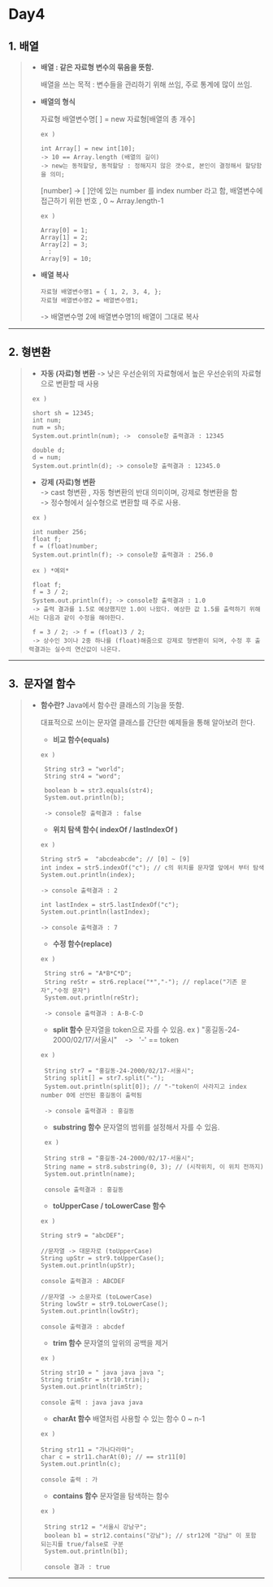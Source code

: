 Day4
====
1.&nbsp;배열
------
>  - **배열 : 같은 자료형 변수의 묶음을 뜻함.**   
>  
>     배열을 쓰는 목적 : 변수들을 관리하기 위해 쓰임, 주로 통계에 많이 쓰임.   
>  - **배열의 형식**
>
>    자료형 배열변수명[ ] = new 자료형[배열의 총 개수]    
>    
>    ```   
>    ex )   
>    
>    int Array[] = new int[10];  
>    -> 10 == Array.length (배열의 길이) 
>    -> new는 동적할당, 동적할당 : 정해지지 않은 갯수로, 본인이 결정해서 할당함을 의미;   
>    ```   
>    [number] -> [ ]안에 있는 number 를 index number 라고 함, 배열변수에 접근하기 위한 번호 , 0 ~ Array.length-1
>   
>    ```
>    ex )   
>    
>    Array[0] = 1;
>    Array[1] = 2;
>    Array[2] = 3;
>      :
>    Array[9] = 10;
>    ```
>    
>   * **배열 복사**   
>     ```
>     자료형 배열변수명1 = { 1, 2, 3, 4, };   
>     자료형 배열변수명2 = 배열변수명1;   
>     ```
>     -> 배열변수명 2에 배열변수명1의 배열이 그대로 복사   

--------------------------------------------------------------------------
2.&nbsp;형변환
------------------
> * **자동 (자료)형 변환** 
> -> 낮은 우선순위의 자료형에서 높은 우선순위의 자료형으로 변환할 때 사용   
> 
> ```   
>  ex )   
>  
>  short sh = 12345;
>  int num;
>  num = sh;
>  System.out.println(num); ->  console창 출력결과 : 12345
>  
>  double d;
>  d = num;
>  System.out.println(d); -> console창 출력결과 : 12345.0   
>  ```
>  
> * **강제 (자료)형 변환**   
> -> cast 형변환 , 자동 형변환의 반대 의미이며, 강제로 형변환을 함   
> -> 정수형에서 실수형으로 변환할 때 주로 사용.   
> 
> ```
>  ex )   
>  
>  int number 256;
>  float f;
>  f = (float)number;
>  System.out.println(f); -> console창 출력결과 : 256.0
>  ```   
>  
> 
>  ```
>   ex ) *예외*   
>   
>   float f;
>   f = 3 / 2;
>   System.out.println(f); -> console창 출력결과 : 1.0
>   -> 출력 결과를 1.5로 예상했지만 1.0이 나왔다. 예상한 값 1.5를 출력하기 위해서는 다음과 같이 수정을 해야한다.    
>     
>   f = 3 / 2; -> f = (float)3 / 2;
>   -> 상수인 3이나 2중 하나를 (float)해줌으로 강제로 형변환이 되며, 수정 후 출력결과는 실수의 연산값이 나온다.   
>  ```   

---------------------------------------------------------------------------------   
 3.&nbsp;&nbsp;문자열 함수
 ---------------------------------
 >  * **함수란?**
 >   Java에서 함수란 클래스의 기능을 뜻함.
 >   
 >    대표적으로 쓰이는 문자열 클래스를 간단한 예제들을 통해 알아보려 한다.   
 >    
 >    * **비교 함수(equals)**
 >     
 >     ```
 >     ex )
 >      
 >      String str3 = "world";
 >      String str4 = "word";
 >      
 >      boolean b = str3.equals(str4);
 >      System.out.println(b);
 >      
 >      -> console창 출력결과 : false   
 >      ```   
 >      
 >       * **위치 탐색 함수( indexOf / lastIndexOf )**
 >       
 >       ```   
 >       ex )
 >       
 >       String str5 =  "abcdeabcde"; // [0] ~ [9]
 >       int index = str5.indexOf("c"); // c의 위치를 문자열 앞에서 부터 탐색   
 >       System.out.println(index);
 >       
 >       -> console 출력결과 : 2
 >       
 >       int lastIndex = str5.lastIndexOf("c");
 >       System.out.println(lastIndex);
 >       
 >       -> console 출력결과 : 7
 >       ```   
 >       
 >       * **수정 함수(replace)**
 >       
 >       ```   
 >       ex )   
 >       
 >        String str6 = "A*B*C*D";
 >        String reStr = str6.replace("*","-"); // replace("기존 문자","수정 문자")   
 >        System.out.println(reStr);
 >        
 >        -> console 출력결과 : A-B-C-D
 >      ```   
 >      
 >       * **split 함수**
 >        문자열을 token으로 자를 수 있음.
 >        ex ) "홍길동-24-2000/02/17/서울시" &nbsp;&nbsp; -> &nbsp;&nbsp;'-' == token   
 >       ```
 >       ex )
 >       
 >        String str7 = "홍길동-24-2000/02/17-서울시";
 >        String split[] = str7.split("-");
 >        System.out.println(split[0]); // "-"token이 사라지고 index number 0에 선언된 홍길동이 출력됨   
 >        
 >        -> console 출력결과 : 홍길동 
 >      ```   
 >      
 >       * **substring 함수**
 >        문자열의 범위를 설정해서 자를 수 있음.   
 >        
 >       ```
 >        ex )   
 >        
 >        String str8 = "홍길동-24-2000/02/17-서울시";
 >        String name = str8.substring(0, 3); // (시작위치, 이 위치 전까지)   
 >        System.out.println(name);
 >        
 >        console 출력결과 : 홍길동
 >       ```   
 >       
 >       * **toUpperCase / toLowerCase 함수**
 >       
 >       ```
 >       ex )  
 >       
 >       String str9 = "abcDEF";
 >       
 >       //문자열 -> 대문자로 (toUpperCase)
 >       String upStr = str9.toUpperCase();
 >       System.out.println(upStr);
 >       
 >       console 출력결과 : ABCDEF
 >       
 >       //문자열 -> 소문자로 (toLowerCase)
 >       String lowStr = str9.toLowerCase();
 >       System.out.println(lowStr);
 >       
 >       console 출력결과 : abcdef
 >       ```   
 >       
 >       * **trim 함수**
 >        문자열의 앞위의 공백을 제거
 >        
 >       ```
 >       ex )
 >       
 >       String str10 = " java java java ";
 >       String trimStr = str10.trim();
 >       System.out.println(trimStr);
 >       
 >       console 출력 : java java java
 >      ```
 >      
 >     * **charAt 함수**
 >      배열처럼 사용할 수 있는 함수 0 ~ n-1
 >       
 >      ```
 >      ex )
 >      
 >      String str11 = "가나다라마";
 >      char c = str11.charAt(0); // == str11[0]
 >      System.out.println(c);
 >      
 >      console 출력 : 가
 >     ```   
 >      
 >     * **contains 함수**
 >      문자열을 탐색하는 함수
 >       
 >      ```
 >      ex )
 >       
 >       String str12 = "서울시 강남구";
 >       boolean b1 = str12.contains("강남"); // str12에 "강남" 이 포함 되는지를 true/false로 구분   
 >       System.out.println(b1);
 >       
 >       console 결과 : true
 >      ```
 -----------------------------------------------------------------------------------
  


